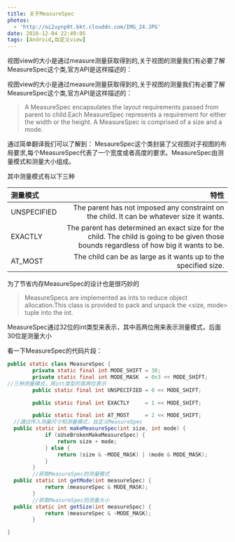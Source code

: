 ```yaml
---
title: 关于MeasureSpec
photos:
  - 'http://oi2uynp9t.bkt.clouddn.com/IMG_24.JPG'
date: 2016-12-04 22:49:05
tags: [Android,自定义view]
---
```

视图view的大小是通过measure测量获取得到的,关于视图的测量我们有必要了解MeasureSpec这个类,官方API是这样描述的：

<!--more-->

视图view的大小是通过measure测量获取得到的,关于视图的测量我们有必要了解MeasureSpec这个类,官方API是这样描述的：
> A MeasureSpec encapsulates the layout requirements passed from parent to child.Each MeasureSpec represents a requirement for either the width or the height. A MeasureSpec is comprised of a size and a mode. 

通过简单翻译我们可以了解到： MesaureSpec这个类封装了父视图对子视图的布局要求,每个MeasureSpec代表了一个宽度或者高度的要求。MeasureSpec由测量模式和测量大小组成。

其中测量模式有以下三种

| 测量模式      | 特性 |
| :-------- | --------:|
| UNSPECIFIED    |   The parent has not imposed any constraint on the child. It can be whatever size it wants.|
|EXACTLY |The parent has determined an exact size for the child. The child is going to be given those bounds regardless of how big it wants to be. | 
| AT_MOST |The child can be as large as it wants up to the specified size.|

为了节省内存MeasureSpec的设计也是很巧妙的

> MeasureSpecs are implemented as ints to reduce object allocation.This class is provided to pack and unpack the &lt;size, mode&gt; tuple into the int.

MeasureSpec通过32位的int类型来表示，其中高两位用来表示测量模式，后面30位是测量大小

看一下MeasureSpec的代码片段：

```java
public static class MeasureSpec {
        private static final int MODE_SHIFT = 30;
        private static final int MODE_MASK  = 0x3 << MODE_SHIFT;
//三种测量模式，用int类型的高两位表示
        public static final int UNSPECIFIED = 0 << MODE_SHIFT;

        public static final int EXACTLY     = 1 << MODE_SHIFT;

        public static final int AT_MOST     = 2 << MODE_SHIFT;
  //通过传入测量尺寸和测量模式，自定义MeasureSpec      
  public static int makeMeasureSpec(int size, int mode) {
            if (sUseBrokenMakeMeasureSpec) {
                return size + mode;
            } else {
                return (size & ~MODE_MASK) | (mode & MODE_MASK);
            }
        }
        //获取MeasureSpec的测量模式
  public static int getMode(int measureSpec) {
            return (measureSpec & MODE_MASK);
        }
        //获取MeasureSpec的测量大小
  public static int getSize(int measureSpec) {
            return (measureSpec & ~MODE_MASK);
        }

}
```

